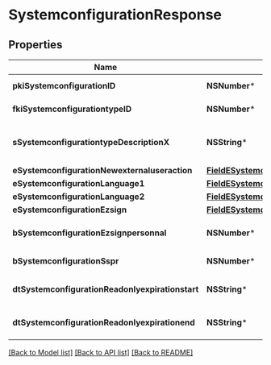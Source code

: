 # SystemconfigurationResponse

## Properties
Name | Type | Description | Notes
------------ | ------------- | ------------- | -------------
**pkiSystemconfigurationID** | **NSNumber*** | The unique ID of the Systemconfiguration | 
**fkiSystemconfigurationtypeID** | **NSNumber*** | The unique ID of the Systemconfigurationtype | 
**sSystemconfigurationtypeDescriptionX** | **NSString*** | The description of the Systemconfigurationtype in the language of the requester | 
**eSystemconfigurationNewexternaluseraction** | [**FieldESystemconfigurationNewexternaluseraction***](FieldESystemconfigurationNewexternaluseraction.md) |  | 
**eSystemconfigurationLanguage1** | [**FieldESystemconfigurationLanguage1***](FieldESystemconfigurationLanguage1.md) |  | 
**eSystemconfigurationLanguage2** | [**FieldESystemconfigurationLanguage2***](FieldESystemconfigurationLanguage2.md) |  | 
**eSystemconfigurationEzsign** | [**FieldESystemconfigurationEzsign***](FieldESystemconfigurationEzsign.md) |  | 
**bSystemconfigurationEzsignpersonnal** | **NSNumber*** | Whether if we allow the creation of personal files in eZsign | 
**bSystemconfigurationSspr** | **NSNumber*** | Whether if we allow SSPR | 
**dtSystemconfigurationReadonlyexpirationstart** | **NSString*** | The start date where the system will be in read only | [optional] 
**dtSystemconfigurationReadonlyexpirationend** | **NSString*** | The end date where the system will be in read only | [optional] 

[[Back to Model list]](../README.md#documentation-for-models) [[Back to API list]](../README.md#documentation-for-api-endpoints) [[Back to README]](../README.md)


